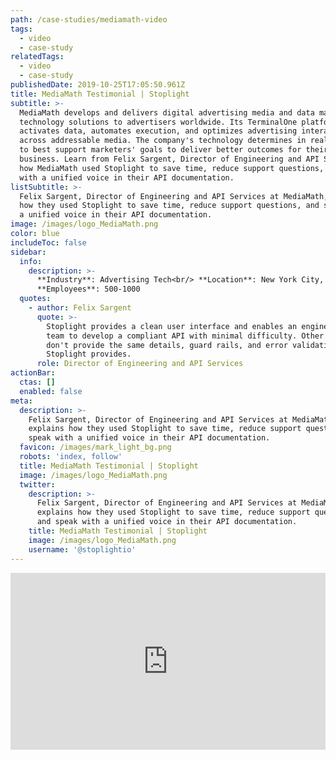 ```yaml
---
path: /case-studies/mediamath-video
tags:
  - video
  - case-study
relatedTags:
  - video
  - case-study
publishedDate: 2019-10-25T17:05:50.961Z
title: MediaMath Testimonial | Stoplight
subtitle: >-
  MediaMath develops and delivers digital advertising media and data management
  technology solutions to advertisers worldwide. Its TerminalOne platform
  activates data, automates execution, and optimizes advertising interactions
  across addressable media. The company's technology determines in real-time how
  to best support marketers' goals to deliver better outcomes for their
  business. Learn from Felix Sargent, Director of Engineering and API Services,
  how MediaMath used Stoplight to save time, reduce support questions, and speak
  with a unified voice in their API documentation.
listSubtitle: >-
  Felix Sargent, Director of Engineering and API Services at MediaMath, explains
  how they used Stoplight to save time, reduce support questions, and speak with
  a unified voice in their API documentation.
image: /images/logo_MediaMath.png
color: blue
includeToc: false
sidebar:
  info:
    description: >-
      **Industry**: Advertising Tech<br/> **Location**: New York City, NY<br/>
      **Employees**: 500-1000
  quotes:
    - author: Felix Sargent
      quote: >-
        Stoplight provides a clean user interface and enables an engineering
        team to develop a compliant API with minimal difficulty. Other tools
        don't provide the same details, guard rails, and error validation that
        Stoplight provides.
      role: Director of Engineering and API Services
actionBar:
  ctas: []
  enabled: false
meta:
  description: >-
    Felix Sargent, Director of Engineering and API Services at MediaMath,
    explains how they used Stoplight to save time, reduce support questions, and
    speak with a unified voice in their API documentation.
  favicon: /images/mark_light_bg.png
  robots: 'index, follow'
  title: MediaMath Testimonial | Stoplight
  image: /images/logo_MediaMath.png
  twitter:
    description: >-
      Felix Sargent, Director of Engineering and API Services at MediaMath,
      explains how they used Stoplight to save time, reduce support questions,
      and speak with a unified voice in their API documentation.
    title: MediaMath Testimonial | Stoplight
    image: /images/logo_MediaMath.png
    username: '@stoplightio'
---
```

<style>.embed-container { position: relative; padding-bottom: 56.25%; height: 0; overflow: hidden; max-width: 100%; } .embed-container iframe, .embed-container object, .embed-container embed { position: absolute; top: 0; left: 0; width: 100%; height: 100%; }</style><div class='embed-container'><iframe src='https://www.youtube.com/embed/ZjVsKF0Uw0M' frameborder='0' allowfullscreen></iframe></div>
